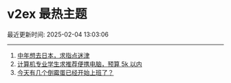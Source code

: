 # v2ex 最热主题

最近更新时间: 2025-02-04 13:03:06

--- 
1. [中年想去日本，求指点迷津](https://www.v2ex.com/t/1108789) 
2. [计算机专业学生求推荐便携电脑，预算 5k 以内](https://www.v2ex.com/t/1108792) 
3. [今天有几个倒霉蛋已经开始上班了？](https://www.v2ex.com/t/1108799) 
